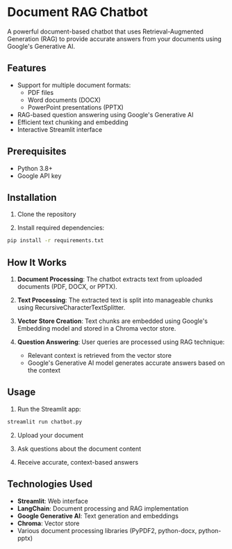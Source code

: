 # Document RAG Chatbot

A powerful document-based chatbot that uses Retrieval-Augmented Generation (RAG) to provide accurate answers from your documents using Google's Generative AI.

## Features

- Support for multiple document formats:
  - PDF files
  - Word documents (DOCX)
  - PowerPoint presentations (PPTX)
- RAG-based question answering using Google's Generative AI
- Efficient text chunking and embedding
- Interactive Streamlit interface

## Prerequisites

- Python 3.8+
- Google API key

## Installation

1. Clone the repository

2. Install required dependencies:

```bash
pip install -r requirements.txt
```

## How It Works

1. **Document Processing**:
   The chatbot extracts text from uploaded documents (PDF, DOCX, or PPTX).

2. **Text Processing**:
   The extracted text is split into manageable chunks using RecursiveCharacterTextSplitter.

3. **Vector Store Creation**:
   Text chunks are embedded using Google's Embedding model and stored in a Chroma vector store.

4. **Question Answering**:
   User queries are processed using RAG technique:
   - Relevant context is retrieved from the vector store
   - Google's Generative AI model generates accurate answers based on the context

## Usage

1. Run the Streamlit app:

```bash
streamlit run chatbot.py
```

2. Upload your document

3. Ask questions about the document content

4. Receive accurate, context-based answers

## Technologies Used

- **Streamlit**: Web interface
- **LangChain**: Document processing and RAG implementation
- **Google Generative AI**: Text generation and embeddings
- **Chroma**: Vector store
- Various document processing libraries (PyPDF2, python-docx, python-pptx)
